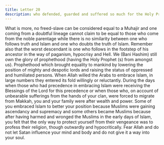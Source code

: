 ```yaml
---
title: Letter 20
description: who defended, guarded and suffered so much for the Holy Prophet (s) and Islam
---
```




What is more, no freed-slave can be considered equal to a Muhajir and one coming from a 
doubtful lineage cannot claim to be equal to those who come from the noble parentage while 
there is no similarity between one who follows truth and Islam and one who doubts the truth 
of Islam. Remember also that the worst descendant is one who follows in the footstep of his 
ancestor in the way of paganism, hypocrisy and Hell. 
We (Bani Hashim) still own the glory of prophethood (having the Holy Prophet (s) from 
amongst us). Prophethood which brought equality to mankind by lowering the position of 
mighty and despotic lords and raising the status of oppressed and humiliated persons. When 
Allah willed the Arabs to embrace Islam, in large numbers they entered its fold willingly or 
reluctantly. 
During the days when those who had precedence in embracing Islam were receiving the 
Blessings of the Lord for this precedence or when those who, on account of unbearable 
sufferings from the hands of your clan, were forced to migrate from Makkah, you and your 
family were after wealth and power. 
Some of you embraced Islam to better your position because Muslims were gaining 
ascendancy and supremacy and some others became Muslims because after having harmed 
and wronged the Muslims in the early days of Islam, you felt that the only way to protect 
yourself from their vengeance was to profess their religion, though outwardly and 
hypocritically. 
Fear Allah and do not let Satan influence your mind and body and do not give it a way into 
your soul.